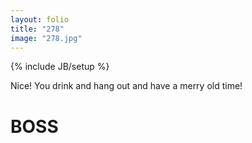 ```yaml
---
layout: folio
title: "278"
image: "278.jpg"
---
```

{% include JB/setup %}

<div class="copy">
	<p>Nice! You drink and hang out and have a merry old time!</p>
	<h1>BOSS</h1>
</div>

<div class="choice">
	<ol>
		<a href="/">
			<i class="fa fa-play-circle fa-spin">
			</i>
		</a>
	</ol>
</div>